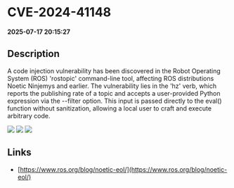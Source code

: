# CVE-2024-41148

**2025-07-17 20:15:27**

## Description
A code injection vulnerability has been discovered in the Robot Operating System (ROS) 'rostopic' command-line tool, affecting ROS distributions Noetic Ninjemys and earlier. The vulnerability lies in the 'hz' verb, which reports the publishing rate of a topic and accepts a user-provided Python expression via the --filter option. This input is passed directly to the eval() function without sanitization, allowing a local user to craft and execute arbitrary code.

![](https://img.shields.io/static/v1?label=Score&message=7.8&color=red)
![](https://img.shields.io/static/v1?label=Severity&message=HIGH&color=red)
![](https://img.shields.io/static/v1?label=CWE&message=RCE&color=green)

## Links
- [https://www.ros.org/blog/noetic-eol/](https://www.ros.org/blog/noetic-eol/)
